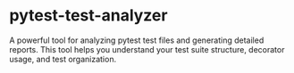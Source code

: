 # pytest-test-analyzer
A powerful tool for analyzing pytest test files and generating detailed reports. This tool helps you understand your test suite structure, decorator usage, and test organization.
